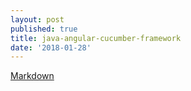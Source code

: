 ```yaml
---
layout: post
published: true
title: java-angular-cucumber-framework
date: '2018-01-28'
---
```

[Markdown](https://github.com/symonk/Automation-Framework-Java-Angular-Cucumber)